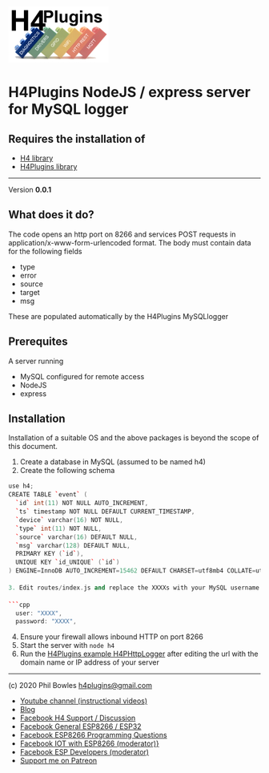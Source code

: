 ![H4P Logo](/assets/DiagLogo.jpg)

# H4Plugins NodeJS / express server for MySQL logger

## Requires the installation of

* [H4 library](https://github.com/philbowles/H4)
* [H4Plugins library](https://github.com/philbowles/h4plugins)

---
Version **0.0.1**

## What does it do?

The code opens an http port on 8266 and services POST requests in application/x-www-form-urlencoded format. The body must contain data for the following fields

* type 
* error
* source
* target
* msg 

These are populated automatically by the H4Plugins MySQLlogger

## Prerequites
 
A server running

* MySQL configured for remote access
* NodeJS 
* express

## Installation

Installation of a suitable OS and the above packages is beyond the scope of this document.

1. Create a database in MySQL (assumed to be named h4)
2. Create the following schema

```cpp
use h4;
CREATE TABLE `event` (
  `id` int(11) NOT NULL AUTO_INCREMENT,
  `ts` timestamp NOT NULL DEFAULT CURRENT_TIMESTAMP,
  `device` varchar(16) NOT NULL,
  `type` int(11) NOT NULL,
  `source` varchar(16) DEFAULT NULL,
  `msg` varchar(128) DEFAULT NULL,
  PRIMARY KEY (`id`),
  UNIQUE KEY `id_UNIQUE` (`id`)
) ENGINE=InnoDB AUTO_INCREMENT=15462 DEFAULT CHARSET=utf8mb4 COLLATE=utf8mb4_0900_ai_ci```

3. Edit routes/index.js and replace the XXXXs with your MySQL username and password

```cpp
  user: "XXXX",
  password: "XXXX",
```
4. Ensure your firewall allows inbound HTTP on port 8266
5. Start the server with `node h4`
6. Run the [H4Plugins example H4PHttpLogger](tba) after editing the url with the domain name or IP address of your server 
   
---

(c) 2020 Phil Bowles h4plugins@gmail.com

* [Youtube channel (instructional videos)](https://www.youtube.com/channel/UCYi-Ko76_3p9hBUtleZRY6g)
* [Blog](https://8266iot.blogspot.com)
* [Facebook H4  Support / Discussion](https://www.facebook.com/groups/444344099599131/)
* [Facebook General ESP8266 / ESP32](https://www.facebook.com/groups/2125820374390340/)
* [Facebook ESP8266 Programming Questions](https://www.facebook.com/groups/esp8266questions/)
* [Facebook IOT with ESP8266 (moderator)}](https://www.facebook.com/groups/1591467384241011/)
* [Facebook ESP Developers (moderator)](https://www.facebook.com/groups/ESP8266/)
* [Support me on Patreon](https://patreon.com/esparto)
